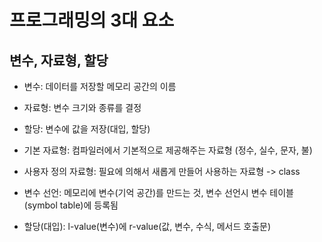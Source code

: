 # 프로그래밍의 3대 요소
## 변수, 자료형, 할당

- 변수: 데이터를 저장할 메모리 공간의 이름
- 자료형: 변수 크기와 종류를 결정
- 할당: 변수에 값을 저장(대입, 할당)

- 기본 자료형: 컴파일러에서 기본적으로 제공해주는 자료형 (정수, 실수, 문자, 불)
- 사용자 정의 자료형: 필요에 의해서 새롭게 만들어 사용하는 자료형 -> class

- 변수 선언: 메모리에 변수(기억 공간)를 만드는 것, 변수 선언시 변수 테이블(symbol table)에 등록됨
- 할당(대입): l-value(변수)에 r-value(값, 변수, 수식, 메서드 호출문)
